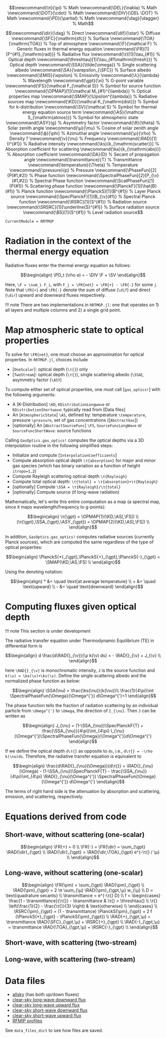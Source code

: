 ```math
\newcommand{\π}{\pi}                                  % Math
\newcommand{\DEL}{\nabla}                             % Math
\newcommand{\DOT}{\cdot}                              % Math
\newcommand{\DIV}{\DEL \DOT}                          % Math
\newcommand{\PD}{\partial}                            % Math
\newcommand{\dag}{\dagger}                            % Math
```

```math
\newcommand{\dir}{\dag}                               % Direct
\newcommand{\dif}{\star}                              % Diffuse
\newcommand{\SFC}{\mathrm{sfc}}                       % Surface
\newcommand{\TOA}{\mathrm{TOA}}                       % Top of atmosphere
\newcommand{\F}{\mathcal F}                           % Generic fluxes in thermal energy equation
\newcommand{\FR}[1]{F^{#1}_{\mathrm{rad}}}            % Radiative flux
\newcommand{\τ}[1]{\tau_{#1}}                         % Optical depth
\newcommand{\threshtau}[1]{\tau_{#1\mathrm{thresh}}}  % Optical depth
\newcommand{\SSA}{\tilde{\omega}}                     % Single scattering albedo
\newcommand{\SA}{\varepsilon_{\SFC}}                  % Surface albedo
\newcommand{\EMIS}{\epsilon}                          % Emissivity
\newcommand{\λ}{\lambda}                              % Wavelength
\newcommand{\gpt}{\xi}                                % G-point variable
\newcommand{\FS}{\mathcal F_{\mathcal S}}             % Symbol for source function
\newcommand{\OPMAP}[1]{\mathcal M_{#1}^{\lambda}}     % Optical properties map
\newcommand{\SMAP}{\Upsilon^{\lambda}}                % Radiative sources map
\newcommand{\KD}{\mathcal K_{\mathrm{dist}}}          % Symbol for k-distribution
\newcommand{\SV}{\mathcal S}                          % Symbol for thermal energy equation source term
\newcommand{\AS}{\mathcal S_{\mathrm{atmos}}}         % Symbol for atmospheric state
\newcommand{\ASY}{g}                                  % Asymmetry factor
\newcommand{\θ}{\theta}                               % Solar zenith angle
\newcommand{\μ}{\mu}                                  % Cosine of solar zenith angle
\newcommand{\ϕ}{\phi}                                 % Azimuthal angle
\newcommand{\ρ}{\rho}                                 % Density ?
\newcommand{\ν}{\nu}                                  % Frequency
\newcommand{\RAD}[1]{I^{#1}}                          % Radiative intensity
\newcommand{\ks}{k_{\mathrm{scatter}}}                % Absorption coefficient for scattering
\newcommand{\ka}{k_{\mathrm{abs}}}                    % Absorption coefficient
\newcommand{\DA}{D}                                   % Secant of propagation angle
\newcommand{\transmittance}{T}                        % Transmittance
\newcommand{\temperature}{\Theta}                     % Temperature
\newcommand{\pressure}{p}                             % Pressure
\newcommand{\PhaseFun}[2]{P(#1,#2)}                   % Phase function
\newcommand{\SpectralPhaseFun}[2]{P_{\ν}(#1,#2)}      % Spectral Phase function
\newcommand{\ScatPhaseFun}[1]{P(#1)}                  % Scattering phase function
\newcommand{\PlanckF}[1]{\hat{B}(#1)}                 % Planck function
\newcommand{\PlanckS}[1]{B^{#1}}                      % Layer Planck source
\newcommand{\SpecPlanckF}[1]{B_{\ν}(#1)}              % Spectral Planck function
\newcommand{\RSRC}[1]{S^{#1}}                         % Radiation source
\newcommand{\SRSRC}[1]{\underline{S}^{#1}}            % Surface radiation source
\newcommand{\BS}[1]{S^{#1}}                           % Level radiation source
```

```@meta
CurrentModule = RRTMGP
```

# Radiation in the context of the thermal energy equation

Radiative fluxes enter the thermal energy equation as follows:

```math
\begin{align}
\PD_t (\rho e) = - \DIV \F + \SV
\end{align}
```

Here, ``\F = \sum_i F_i``, with ``F_j = \FR{net} = \FR{+} - \FR{-}`` for some ``j``. Note that ``\FR{+}`` and ``\FR{-}`` denote the sum of diffuse (``\dif``) and direct (``\dir``) upward and downward fluxes respectively.

!!! note
    There are two implementations in `RRTMGP.jl`: one that operates on 1) all layers and multiple columns and 2) a single grid point.

# Map atmospheric state to optical properties

To solve for ``\FR{net}``, one must choose an approximation for optical properties. In `RRTMGP.jl`, choices include

 - [`OneScalar`]: optical depth (``\τ{}``) only
 - [`TwoStream`]: optical depth (``\τ{}``), single scattering albedo (``\SSA``), asymmetry factor (``\ASY``)

To compute either set of optical properties, one must call [`gas_optics!`] with the following arguments:

 - A [K-Distribution] ``\KD``, `KDistributionLongwave` or `KDistributionShortwave`: typically read from [Data files]
 - An [`AtmosphericState`] ``\AS``, defined by: temperature ``\temperature``, pressure ``\pressure``, set of gas concentrations ([`AbstractGas`])
 - [optionally] An [`AbstractSourceFunc`] ``\FS``, `SourceFuncLongWave` or `SourceFuncShortWave`: source functions

Calling `GasOptics.gas_optics!` computes the optical depths via a 3D interpolation routine in the following simplified steps:

 - Initialize and compute [`InterpolationCoefficients`]
 - Compute absorption optical depth ``\τ{absorption}`` for major and minor gas species (which has binary variation as a function of height `itropo=1,2`)
 - Compute Rayleigh scattering optical depth ``\τ{Rayleigh}``
 - Compute total optical depth: ``\τ{total} = \τ{absorption}+\τ{Rayleigh}``
 - [optionally] Compute ``\SSA = \τ{Rayleigh}/\τ{total}``
 - [optionally] Compute source (if long-wave radiation)

Mathematically, let's write this entire computation as a map (a spectral map, since it maps wavelength/frequency to g-points):

```math
\begin{align}
\τ{\gpt} = \OPMAP{1}(\KD,\AS[,\FS]) \\
(\τ{\gpt},\SSA_{\gpt},\ASY_{\gpt}) = \OPMAP{2}(\KD,\AS[,\FS]) \\
\end{align}
```

In addition, `GasOptics.gas_optics!` computes radiative sources (currently Planck sources), which are computed the same regardless of the type of optical properties:

```math
\begin{align}
\PlanckS{*}_{\gpt},\PlanckS{+}_{\gpt},\PlanckS{-}_{\gpt} = \SMAP(\KD,\AS,\FS) \\
\end{align}
```

Using the denoting notation:
```math
\begin{align}
* &= \quad \text{at average temperature} \\
+ &= \quad \text{upward} \\
- &= \quad \text{downward}
\end{align}
```


# Computing fluxes given optical depth

!!! note
    This section is under development

The radiative transfer equation under Thermodynamic Equilibrium (TE) in differential form is

```math
\begin{align}
d \frac{d\RAD{}_{\ν}}{\ρ k(\ν) ds} = - \RAD{}_{\ν} + J_{\ν} \\
\end{align}
```
here ``\RAD{}_{\ν}`` is monochromatic intensity, ``J`` is the source function and ``k(\ν) = \ka(\ν)+\ks(\ν)``. Define the single scattering albedo and the normalized phase function as below:
```math
\begin{align}
\SSA(\nu) = \frac{\ks(\nu)}{k(\nu)}\\
\frac{1}{4\pi}\int \SpectralPhaseFun{\Omega}{\Omega^{'}} d\Omega^{'}=1
\end{align}
```

The phase function tells the fraction of radiation scattering by an individual particle from ``\Omega^{'}`` to ``\Omega``, the direction of ``I_{\nu}``. Then ``J`` can be written as
```math
\begin{align}
    J_{\nu} = (1-\SSA_{\nu})\SpecPlanckF{T} + \frac{\SSA_{\nu}}{4\pi}\int_{4\pi} I_{\nu}(\Omega^{'})\SpectralPhaseFun{\Omega}{\Omega^{'}}d\Omega^{'}
\end{align}
```
If we define the optical depth ``d\τ{}`` as opposite to ``ds``, i.e., ``d\τ{} = -\rho k(\nu)ds``. Therefore, the radiative transfer equation is equivalent to
```math
\begin{align}
    \frac{d\RAD{}_{\nu}(\Omega)}{d\τ{}} = \RAD{}_{\nu}(\Omega) -
    (1-\SSA_{\nu})\SpecPlanckF{T} -
    \frac{\SSA_{\nu}}{4\pi}\int_{4\pi}
    \RAD{}_{\nu}(\Omega^{'}) \SpectralPhaseFun{\Omega}{\Omega^{'}} d\Omega^{'}
\end{align}
```
The terms of right hand side is the attenuation by absorption and scattering, emission, and scattering, respectively.

# Equations derived from code

## Short-wave, without scattering (one-scalar)

```math
\begin{align}
\FR{+} = 0 \\
\FR{-} = \FR{\dir} = \sum_{\gpt} \RAD{\dir}_{\gpt} \\
\RAD{\dir}_{\gpt} = \RAD{\dir,\TOA}_{\gpt} e^{-\τ{} / \μ} \\
\end{align}
```

## Long-wave, without scattering (one-scalar)

```math
\begin{align}
\FR{\pm} = \sum_{\gpt} \RAD{\pm}_{\gpt} \\
\RAD{\pm}_{\gpt} = 2 \π \sum_{\μ} \RAD{\pm}_{\gpt,\μ} w_{\μ} \\
D = \text{quadrature secants} \\
\transmittance = e^{-\τ{} D} \\
f = \begin{cases}
  \frac{1 - \transmittance}{\τ{}} - \transmittance & \τ{} > \threshtau{} \\
  \τ{} \left(\frac{1}{2} - \frac{\τ{}}{3} \right)  & \text{otherwise} \\
\end{cases} \\
\RSRC{\pm}_{\gpt} = (1 - \transmittance) \PlanckS{\pm}_{\gpt} + 2 f (\PlanckS{*}_{\gpt} - \PlanckS{\pm}_{\gpt}) \\
\RAD{+}_{\gpt,\μ} = \transmittance \RAD{\SFC}_{\gpt,\μ} + \RSRC{+}_{\gpt} \\
\RAD{-}_{\gpt,\μ} = \transmittance \RAD{\TOA}_{\gpt,\μ} + \RSRC{-}_{\gpt} \\
\end{align}
```

## Short-wave, with scattering (two-stream)

## Long-wave, with scattering (two-stream)


# Data files

 - [allsky](https://owncloud.gwdg.de/index.php/s/OjbNzRTlXUk0G5w/download) (has both up/down fluxes)
 - [clear-sky long-wave downward flux](https://owncloud.gwdg.de/index.php/s/kbhl3JOSccGtR0m/download)
 - [clear-sky long-wave upward flux](https://owncloud.gwdg.de/index.php/s/5DbhryVSfztioPG/download)
 - [clear-sky short-wave downward flux](https://owncloud.gwdg.de/index.php/s/uCemCHlGxbGK0gJ/download)
 - [clear-sky short-wave upward flux](https://owncloud.gwdg.de/index.php/s/l8ZG28j9ttZWD9r/download)
 - [RFMIP profiles](http://aims3.llnl.gov/thredds/fileServer/user_pub_work/input4MIPs/CMIP6/RFMIP/UColorado/UColorado-RFMIP-1-2/atmos/fx/multiple/none/v20190401/multiple_input4MIPs_radiation_RFMIP_UColorado-RFMIP-1-2_none.nc)

See `data_files_dict` to see how files are saved.
